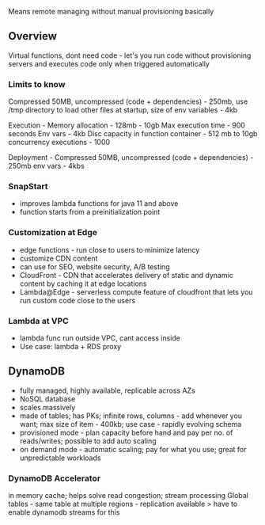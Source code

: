 Means remote managing without manual provisioning basically

## Overview
Virtual functions, dont need code - let's you run code without provisioning servers and executes code only when triggered automatically

### Limits to know
Compressed 50MB, uncompressed (code + dependencies) - 250mb, use /tmp directory to load other files at startup, size of env variables - 4kb

Execution - 
Memory allocation - 128mb - 10gb
Max execution time - 900 seconds
Env vars - 4kb
Disc capacity in function container - 512 mb to 10gb
concurrency executions - 1000

Deployment - 
Compressed 50MB, uncompressed (code + dependencies) - 250mb
env vars - 4kbs

### SnapStart
- improves lambda functions for java 11 and above
- function starts from a preinitialization point

### Customization at Edge
- edge functions - run close to users to minimize latency
- customize CDN content
- can use for SEO, website security, A/B testing
- CloudFront - CDN that accelerates delivery of static and dynamic content by caching it at edge locations
- Lambda@Edge - serverless compute feature of cloudfront that lets you run custom code close to the users

### Lambda at VPC
- lambda func run outside VPC, cant access inside
- Use case: lambda + RDS proxy


## DynamoDB
- fully managed, highly available, replicable across AZs
- NoSQL database
- scales massively
- made of tables; has PKs; infinite rows, columns - add whenever you want; max size of item - 400kb; use case - rapidly evolving schema
- provisioned mode - plan capacity before hand and pay per no. of reads/writes; possible to add auto scaling
- on demand mode - automatic scaling; pay for what you use; great for unpredictable workloads

### DynamoDB Accelerator
in memory cache; helps solve read congestion; 
stream processing
Global tables - same table at multiple regions - replication available > have to enable dynamodb streams for this

